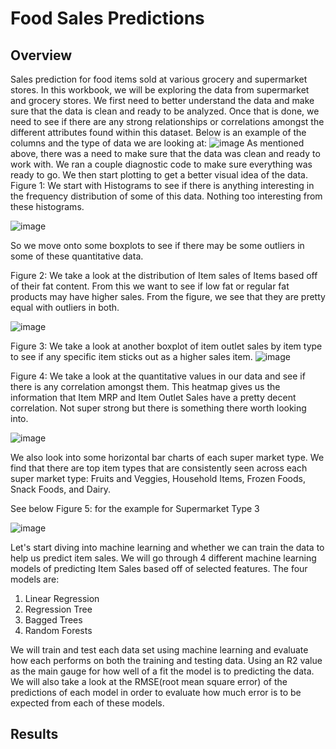 # Food Sales Predictions
## Overview
Sales prediction for food items sold at various grocery and supermarket stores. 
In this workbook, we will be exploring the data from supermarket and grocery stores.
We first need to better understand the data and make sure that the data is clean and ready to be analyzed. Once that is done, we need to see if there are 
any strong relationships or correlations amongst the different attributes found within this dataset. 
Below is an example of the columns and the type of data we are looking at:
![image](https://user-images.githubusercontent.com/89652123/136720728-5fded79e-7588-417e-a575-f4228af265dc.png)
As mentioned above, there was a need to make sure that the data was clean and ready to work with. 
We ran a couple diagnostic code to make sure everything was ready to go. 
We then start plotting to get a better visual idea of the data. 
Figure 1: We start with Histograms to see if there is anything interesting in the frequency distribution of some of this data. 
Nothing too interesting from these histograms.

![image](https://user-images.githubusercontent.com/89652123/136720847-f9511553-c191-4468-a09d-b38215d931ca.png)

So we move onto some boxplots to see if there may be some outliers in some of these quantitative data.

Figure 2: We take a look at the distribution of Item sales of Items based off of their fat content. From this we want to see if 
low fat or regular fat products may have higher sales. From the figure, we see that they are pretty equal with outliers in both. 

![image](https://user-images.githubusercontent.com/89652123/136721006-3582bdba-c195-458c-9118-44d704bdc787.png)

Figure 3: We take a look at another boxplot of item outlet sales by item type to see if any specific item sticks out as a higher sales item. 
![image](https://user-images.githubusercontent.com/89652123/136721068-abd10c2d-8a4f-4fd7-88bd-b265aec4d10b.png)


Figure 4: We take a look at the quantitative values in our data and see if there is any correlation amongst them. 
This heatmap gives us the information that Item MRP and Item Outlet Sales have a pretty decent correlation. Not super strong but 
there is something there worth looking into. 

![image](https://user-images.githubusercontent.com/89652123/136721167-8e1ea61f-7eb7-4abc-85f9-66b79d8f9cf4.png)

We also look into some horizontal bar charts of each super market type. We find that there are top item types that are consistently seen
across each super market type: Fruits and Veggies, Household Items, Frozen Foods, Snack Foods, and Dairy. 

See below Figure 5: for the example for Supermarket Type 3

![image](https://user-images.githubusercontent.com/89652123/136721315-64e6338a-f12a-4d6a-8b29-8c57966997e3.png)



Let's start diving into machine learning and whether we can train the data to help us predict item sales. 
We will go through 4 different machine learning models of predicting Item Sales based off of selected features. 
The four models are: 
1) Linear Regression
2) Regression Tree
3) Bagged Trees
4) Random Forests

We will train and test each data set using machine learning and evaluate how each performs on both the training and testing data. 
Using an R2 value as the main gauge for how well of a fit the model is to predicting the data. 
We will also take a look at the RMSE(root mean square error) of the predictions of each model in order to evaluate how much 
error is to be expected from each of these models.  

## Results 


